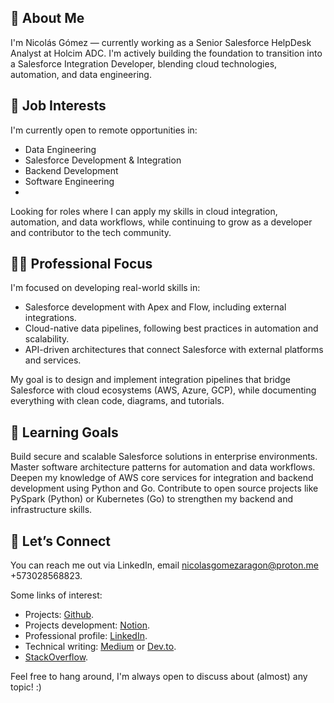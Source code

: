 ## 🦖 About Me
I'm Nicolás Gómez — currently working as a Senior Salesforce HelpDesk Analyst at Holcim ADC. I'm actively building the foundation to transition into a Salesforce Integration Developer, blending cloud technologies, automation, and data engineering.

## 🚀 Job Interests
I'm currently open to remote opportunities in:
- Data Engineering
- Salesforce Development & Integration
- Backend Development
- Software Engineering
- 
Looking for roles where I can apply my skills in cloud integration, automation, and data workflows, while continuing to grow as a developer and contributor to the tech community.

## 👨‍💻 Professional Focus
I'm focused on developing real-world skills in:

- Salesforce development with Apex and Flow, including external integrations.
- Cloud-native data pipelines, following best practices in automation and scalability.
- API-driven architectures that connect Salesforce with external platforms and services.

My goal is to design and implement integration pipelines that bridge Salesforce with cloud ecosystems (AWS, Azure, GCP), while documenting everything with clean code, diagrams, and tutorials.

## 🧠 Learning Goals
Build secure and scalable Salesforce solutions in enterprise environments.
Master software architecture patterns for automation and data workflows.
Deepen my knowledge of AWS core services for integration and backend development using Python and Go.
Contribute to open source projects like PySpark (Python) or Kubernetes (Go) to strengthen my backend and infrastructure skills.

## 📌 Let’s Connect
You can reach me out via LinkedIn, email nicolasgomezaragon@proton.me +573028568823.

Some links of interest:
- Projects: [Github](https://github.com/nickaragom7?tab=repositories).
- Projects development: [Notion](https://www.notion.so/1dc1232f65b180b68b12ccd0fa15abd8?v=1dc1232f65b1808b9006000c28001b21&pvs=4).
- Professional profile: [LinkedIn](https://linkedin.com/in/nickaragom7).
- Technical writing: [Medium]() or [Dev.to]().
- [StackOverflow](https://stackoverflow.com/users/13444020/nicol%c3%a1s-g%c3%b3mez). 

Feel free to hang around, I'm always open to discuss about (almost) any topic! :)
